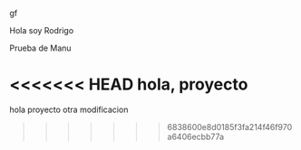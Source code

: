 gf

Hola soy Rodrigo

Prueba de Manu

<<<<<<< HEAD
hola, proyecto
=======
hola proyecto
otra modificacion 
>>>>>>> 6838600e8d0185f3fa214f46f970a6406ecbb77a